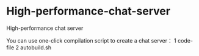 # High-performance-chat-server
High-performance chat server

You can use one-click compilation script to create a chat server：
1 code-file
2 autobuild.sh
